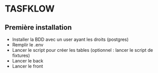 # TASFKLOW

## Première installation
- Installer la BDD avec un user ayant les droits (postgres)
- Remplir le .env
- Lancer le script pour créer les tables (optionnel : lancer le script de fixtures)
- Lancer le back 
- Lancer le front